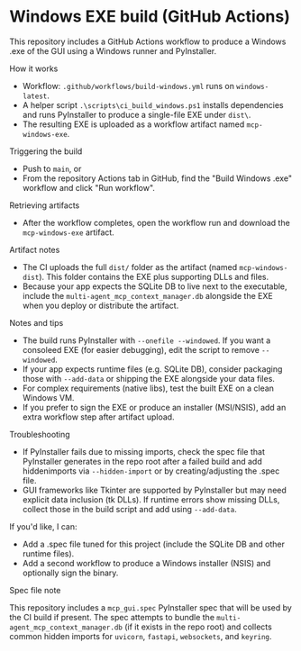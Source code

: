 # Windows EXE build (GitHub Actions)

This repository includes a GitHub Actions workflow to produce a Windows .exe of the GUI using a Windows runner and PyInstaller.

How it works

- Workflow: `.github/workflows/build-windows.yml` runs on `windows-latest`.
- A helper script `.\scripts\ci_build_windows.ps1` installs dependencies and runs PyInstaller to produce a single-file EXE under `dist\`.
- The resulting EXE is uploaded as a workflow artifact named `mcp-windows-exe`.

Triggering the build

- Push to `main`, or
- From the repository Actions tab in GitHub, find the "Build Windows .exe" workflow and click "Run workflow".

Retrieving artifacts

- After the workflow completes, open the workflow run and download the `mcp-windows-exe` artifact.
 
Artifact notes

- The CI uploads the full `dist/` folder as the artifact (named `mcp-windows-dist`). This folder contains the EXE plus supporting DLLs and files.
- Because your app expects the SQLite DB to live next to the executable, include the `multi-agent_mcp_context_manager.db` alongside the EXE when you deploy or distribute the artifact.


Notes and tips

- The build runs PyInstaller with `--onefile --windowed`. If you want a consoleed EXE (for easier debugging), edit the script to remove `--windowed`.
- If your app expects runtime files (e.g. SQLite DB), consider packaging those with `--add-data` or shipping the EXE alongside your data files.
- For complex requirements (native libs), test the built EXE on a clean Windows VM.
- If you prefer to sign the EXE or produce an installer (MSI/NSIS), add an extra workflow step after artifact upload.

Troubleshooting

- If PyInstaller fails due to missing imports, check the spec file that PyInstaller generates in the repo root after a failed build and add hiddenimports via `--hidden-import` or by creating/adjusting the .spec file.
- GUI frameworks like Tkinter are supported by PyInstaller but may need explicit data inclusion (tk DLLs). If runtime errors show missing DLLs, collect those in the build script and add using `--add-data`.

If you'd like, I can:

- Add a .spec file tuned for this project (include the SQLite DB and other runtime files).
- Add a second workflow to produce a Windows installer (NSIS) and optionally sign the binary.

Spec file note

This repository includes a `mcp_gui.spec` PyInstaller spec that will be used by the CI build
if present. The spec attempts to bundle the `multi-agent_mcp_context_manager.db` (if it exists in
the repo root) and collects common hidden imports for `uvicorn`, `fastapi`, `websockets`, and `keyring`.
